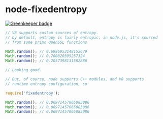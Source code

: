 # node-fixedentropy

[![Greenkeeper badge](https://badges.greenkeeper.io/tmcw/node-fixedentropy.svg)](https://greenkeeper.io/)

```js
// V8 supports custom sources of entropy.
// by default, entropy is fairly entropic; in node.js, it's sourced
// from some primo OpenSSL functions

Math.random(); // 0.6986953148152679
Math.random(); // 0.700820395257324
Math.random(); // 0.2057398131582886

// Looking good.

// But, of course, node supports C++ modules, and V8 supports
// runtime entropy configuration, so

require('fixedentropy');

Math.random(); // 0.06971457065083086
Math.random(); // 0.06971457065083086
Math.random(); // 0.06971457065083086
```
